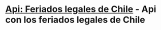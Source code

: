 # [Api: Feriados legales de Chile](http://apis.modernizacion.gob.cl/feriados/) - Api con los feriados legales de Chile